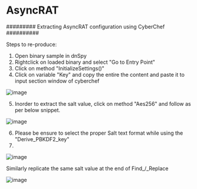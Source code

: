 # AsyncRAT
######### Extracting AsyncRAT configuration using CyberChef  ##########

Steps to re-produce:
1. Open binary sample in dnSpy
2. Rightclick on loaded binary and select "Go to Entry Point"
3. Click on method "InitializeSettings()"
4. Click on variable "Key" and copy the entire the content and paste it to input section window of cyberchef

![image](https://user-images.githubusercontent.com/71969773/166680918-317b2016-0272-47d4-9ba5-249245c53160.png)

5. Inorder to extract the salt value, click on method "Aes256" and follow as per below snippet.

![image](https://user-images.githubusercontent.com/71969773/166681923-4344e2a0-5e25-4f57-aaeb-f16273d2f72e.png)


6. Please be ensure to select the proper  Salt text format while using the "Derive_PBKDF2_key"
7. 
![image](https://user-images.githubusercontent.com/71969773/166691893-10098296-808e-4ca2-8645-5df874be4600.png)

Similarly replicate  the same salt value at the end of Find_/_Replace

![image](https://user-images.githubusercontent.com/71969773/166692272-288c032a-f388-426e-9aab-4813cfa57791.png)
